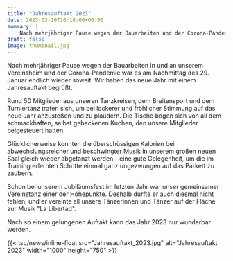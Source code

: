 ```yaml
---
title: "Jahresauftakt 2023"
date: 2023-02-16T16:18:00+00:00
summary: |
    Nach mehrjähriger Pause wegen der Bauarbeiten und der Corona-Pandemie konnten am Nachmittag des 29. Januar unsere Mitglieder den Jahresauftakt 2023 begehen.
draft: false
image: thumbnail.jpg
---
```


Nach mehrjähriger Pause wegen der Bauarbeiten in und an unserem Vereinsheim und der Corona-Pandemie war es am Nachmittag des 29. Januar endlich wieder soweit: Wir haben das neue Jahr mit einem Jahresauftakt begrüßt.

Rund 50 Mitglieder aus unseren Tanzkreisen, dem Breitensport und dem Turniertanz trafen sich, um bei lockerer und fröhlicher Stimmung auf das neue Jahr anzustoßen und zu plaudern. Die Tische bogen sich von all dem schmackhaften, selbst gebackenen Kuchen, den unsere Mitglieder beigesteuert hatten.

Glücklicherweise konnten die überschüssigen Kalorien bei abwechslungsreicher und beschwingter Musik in unserem großen neuen Saal gleich wieder abgetanzt werden - eine gute Gelegenheit, um die im Training erlernten Schritte einmal ganz ungezwungen auf das Parkett zu zaubern.

Schon bei unserem Jubiläumsfest im letzten Jahr war unser gemeinsamer Vereinstanz einer der Höhepunkte. Deshalb durfte er auch diesmal nicht fehlen, und er vereinte all unsere Tänzerinnen und Tänzer auf der Fläche zur Musik "La Libertad".

Nach so einem gelungenen Auftakt kann das Jahr 2023 nur wunderbar werden.

{{< tsc/news/inline-float src="Jahresauftakt_2023.jpg" alt="Jahresauftakt 2023" width="1000" height="750" >}}


